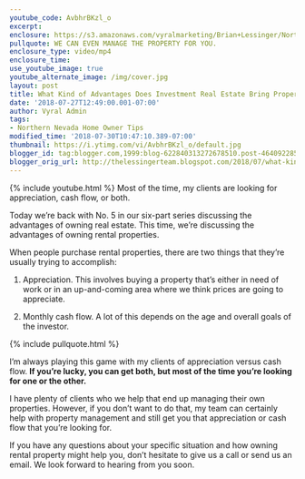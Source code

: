 ```yaml
---
youtube_code: AvbhrBKzl_o
excerpt:
enclosure: https://s3.amazonaws.com/vyralmarketing/Brian+Lessinger/Northern+Nevada+Real+Estate-+Advantages+of+Owning+Real+Estate-+Part+5.mp4
pullquote: WE CAN EVEN MANAGE THE PROPERTY FOR YOU.
enclosure_type: video/mp4
enclosure_time:
use_youtube_image: true
youtube_alternate_image: /img/cover.jpg
layout: post
title: What Kind of Advantages Does Investment Real Estate Bring Property Owners?
date: '2018-07-27T12:49:00.001-07:00'
author: Vyral Admin
tags:
- Northern Nevada Home Owner Tips
modified_time: '2018-07-30T10:47:10.389-07:00'
thumbnail: https://i.ytimg.com/vi/AvbhrBKzl_o/default.jpg
blogger_id: tag:blogger.com,1999:blog-622840313272678510.post-4640922850290735338
blogger_orig_url: http://thelessingerteam.blogspot.com/2018/07/what-kind-of-advantages-does-investment.html
---
```

{% include youtube.html %}
Most of the time, my clients are looking for appreciation, cash flow, or both.

Today we’re back with No. 5 in our six-part series discussing the advantages of owning real estate. This time, we’re discussing the advantages of owning rental properties.

When people purchase rental properties, there are two things that they’re usually trying to accomplish:

1. Appreciation. This involves buying a property that’s either in need of work or in an up-and-coming area where we think prices are going to appreciate.

2. Monthly cash flow. A lot of this depends on the age and overall goals of the investor.

{% include pullquote.html %}

I’m always playing this game with my clients of appreciation versus cash flow. **If you’re lucky, you can get both, but most of the time you’re looking for one or the other.**

I have plenty of clients who we help that end up managing their own properties. However, if you don’t want to do that, my team can certainly help with property management and still get you that appreciation or cash flow that you’re looking for.

If you have any questions about your specific situation and how owning rental property might help you, don’t hesitate to give us a call or send us an email. We look forward to hearing from you soon.
